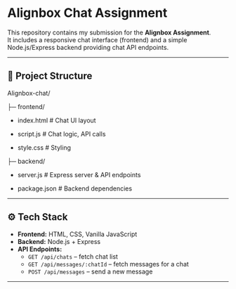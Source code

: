
# Alignbox Chat Assignment

This repository contains my submission for the **Alignbox Assignment**.  
It includes a responsive chat interface (frontend) and a simple Node.js/Express backend providing chat API endpoints.

---

## 📂 Project Structure
Alignbox-chat/

├─ frontend/

   * index.html # Chat UI layout
   
   * script.js # Chat logic, API calls
   
   * style.css # Styling

├─ backend/

   * server.js # Express server & API endpoints
   
   * package.json # Backend dependencies

---

## ⚙️ Tech Stack
- **Frontend:** HTML, CSS, Vanilla JavaScript
- **Backend:** Node.js + Express
- **API Endpoints:**
  - `GET /api/chats` – fetch chat list
  - `GET /api/messages/:chatId` – fetch messages for a chat
  - `POST /api/messages` – send a new message

---
